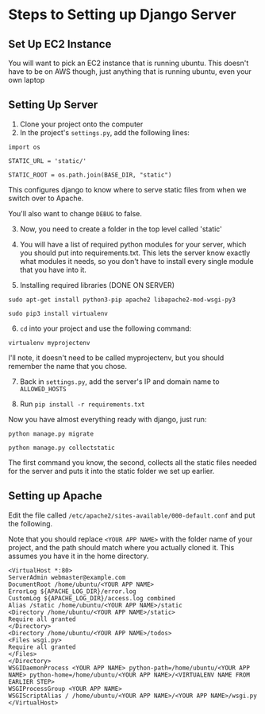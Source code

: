 # Steps to Setting up Django Server

## Set Up EC2 Instance

You will want to pick an EC2 instance that is running ubuntu. This doesn't have to be on AWS though, just anything that is running ubuntu, even your own laptop

## Setting Up Server

1. Clone your project onto the computer
2. In the project's `settings.py`, add the following lines:

```
import os

STATIC_URL = 'static/'

STATIC_ROOT = os.path.join(BASE_DIR, "static")
```

This configures django to know where to serve static files from when we switch over to Apache.

You'll also want to change `DEBUG` to false.

3. Now, you need to create a folder in the top level called 'static'

4. You will have a list of required python modules for your server, which you should put into requirements.txt. This lets the server know exactly what modules it needs, so you don't have to install every single module that you have into it.

5. Installing required libraries (DONE ON SERVER)

`sudo apt-get install python3-pip apache2 libapache2-mod-wsgi-py3`

`sudo pip3 install virtualenv`

6. `cd` into your project and use the following command:

`virtualenv myprojectenv`

I'll note, it doesn't need to be called myprojectenv, but you should remember the name that you chose.

7. Back in `settings.py`, add the server's IP and domain name to `ALLOWED_HOSTS`

8. Run `pip install -r requirements.txt`


Now you have almost everything ready with django, just run:

```
python manage.py migrate

python manage.py collectstatic
```

The first command you know, the second, collects all the static files needed for the server and puts it into the static folder we set up earlier.


## Setting up Apache

Edit the file called `/etc/apache2/sites-available/000-default.conf` and put the following.

Note that you should replace `<YOUR APP NAME>` with the folder name of your project, and the path should match where you actually cloned it. This assumes you have it in the home directory.

```
<VirtualHost *:80>
ServerAdmin webmaster@example.com
DocumentRoot /home/ubuntu/<YOUR APP NAME>
ErrorLog ${APACHE_LOG_DIR}/error.log
CustomLog ${APACHE_LOG_DIR}/access.log combined
Alias /static /home/ubuntu/<YOUR APP NAME>/static
<Directory /home/ubuntu/<YOUR APP NAME>/static>
Require all granted
</Directory>
<Directory /home/ubuntu/<YOUR APP NAME>/todos>
<Files wsgi.py>
Require all granted
</Files>
</Directory>
WSGIDaemonProcess <YOUR APP NAME> python-path=/home/ubuntu/<YOUR APP NAME> python-home=/home/ubuntu/<YOUR APP NAME>/<VIRTUALENV NAME FROM EARLIER STEP>
WSGIProcessGroup <YOUR APP NAME>
WSGIScriptAlias / /home/ubuntu/<YOUR APP NAME>/<YOUR APP NAME>/wsgi.py
</VirtualHost>
```